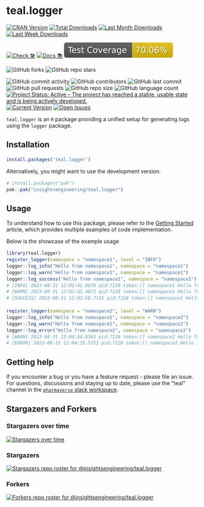 # teal.logger

<!-- start badges -->

[![CRAN Version](https://www.r-pkg.org/badges/version/teal.logger?color=green)](https://cran.r-project.org/package=teal.logger)
[![Total Downloads](http://cranlogs.r-pkg.org/badges/grand-total/teal.logger?color=green)](https://cran.r-project.org/package=teal.logger)
[![Last Month Downloads](http://cranlogs.r-pkg.org/badges/last-month/teal.logger?color=green)](https://cran.r-project.org/package=teal.logger)
[![Last Week Downloads](http://cranlogs.r-pkg.org/badges/last-week/teal.logger?color=green)](https://cran.r-project.org/package=teal.logger)

[![Check 🛠](https://github.com/insightsengineering/teal.logger/actions/workflows/check.yaml/badge.svg)](https://insightsengineering.github.io/teal.logger/main/unit-test-report/)
[![Docs 📚](https://github.com/insightsengineering/teal.logger/actions/workflows/docs.yaml/badge.svg)](https://insightsengineering.github.io/teal.logger/)
[![Code Coverage 📔](https://raw.githubusercontent.com/insightsengineering/teal.logger/_xml_coverage_reports/data/main/badge.svg)](https://insightsengineering.github.io/teal.logger/main/coverage-report/)

![GitHub forks](https://img.shields.io/github/forks/insightsengineering/teal.logger?style=social)
![GitHub repo stars](https://img.shields.io/github/stars/insightsengineering/teal.logger?style=social)

![GitHub commit activity](https://img.shields.io/github/commit-activity/m/insightsengineering/teal.logger)
![GitHub contributors](https://img.shields.io/github/contributors/insightsengineering/teal.logger)
![GitHub last commit](https://img.shields.io/github/last-commit/insightsengineering/teal.logger)
![GitHub pull requests](https://img.shields.io/github/issues-pr/insightsengineering/teal.logger)
![GitHub repo size](https://img.shields.io/github/repo-size/insightsengineering/teal.logger)
![GitHub language count](https://img.shields.io/github/languages/count/insightsengineering/teal.logger)
[![Project Status: Active – The project has reached a stable, usable state and is being actively developed.](https://www.repostatus.org/badges/latest/active.svg)](https://www.repostatus.org/#active)
[![Current Version](https://img.shields.io/github/r-package/v/insightsengineering/teal.logger/main?color=purple\&label=package%20version)](https://github.com/insightsengineering/teal.logger/tree/main)
[![Open Issues](https://img.shields.io/github/issues-raw/insightsengineering/teal.logger?color=red\&label=open%20issues)](https://github.com/insightsengineering/teal.logger/issues?q=is%3Aissue+is%3Aopen+sort%3Aupdated-desc)
<!-- end badges -->

`teal.logger` is an `R` package providing a unified setup for generating logs using the `logger` package.

## Installation

```r
install.packages('teal.logger')
```

Alternatively, you might want to use the development version.

```r
# install.packages("pak")
pak::pak("insightsengineering/teal.logger")
```

## Usage

To understand how to use this package, please refer to the [Getting Started](https://insightsengineering.github.io/teal.logger/latest-tag/articles/teal-logger.html) article, which provides multiple examples of code implementation.

Below is the showcase of the example usage

```r
library(teal.logger)
register_logger(namespace = "namespace1", level = "INFO")
logger::log_info("Hello from namespace1", namespace = "namespace1")
logger::log_warn("Hello from namespace1", namespace = "namespace1")
logger::log_success("Hello from namespace1", namespace = "namespace1")
# [INFO] 2023-08-31 12:02:41.0678 pid:7128 token:[] namespace1 Hello from namespace1
# [WARN] 2023-08-31 12:02:42.4872 pid:7128 token:[] namespace1 Hello from namespace1
# [SUCCESS] 2023-08-31 12:02:58.7155 pid:7128 token:[] namespace1 Hello from namespace1

register_logger(namespace = "namespace2", level = "WARN")
logger::log_info("Hello from namespace2", namespace = "namespace2")
logger::log_warn("Hello from namespace2", namespace = "namespace2")
logger::log_error("Hello from namespace2", namespace = "namespace2")
# [WARN] 2023-08-31 12:04:34.9361 pid:7128 token:[] namespace2 Hello from namespace2
# [ERROR] 2023-08-31 12:04:35.5721 pid:7128 token:[] namespace2 Hello from namespace2
```

## Getting help

If you encounter a bug or you have a feature request - please file an issue. For questions, discussions and staying up to date, please use the "teal" channel in the [`pharmaverse` slack workspace](https://pharmaverse.slack.com).

## Stargazers and Forkers

### Stargazers over time

[![Stargazers over time](https://starchart.cc/insightsengineering/teal.logger.svg)](https://starchart.cc/insightsengineering/teal.logger)

### Stargazers

[![Stargazers repo roster for @insightsengineering/teal.logger](http://reporoster.com/stars/insightsengineering/teal.logger)](https://github.com/insightsengineering/teal.logger/stargazers)

### Forkers

[![Forkers repo roster for @insightsengineering/teal.logger](http://reporoster.com/forks/insightsengineering/teal.logger)](https://github.com/insightsengineering/teal.logger/network/members)
